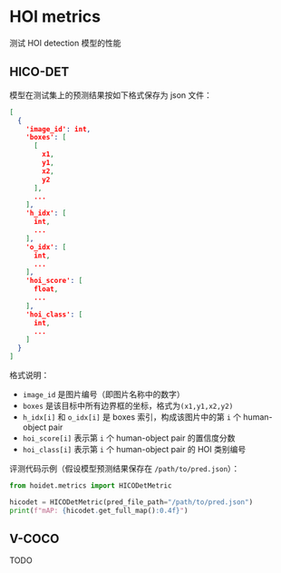 # HOI metrics

测试 HOI detection 模型的性能

## HICO-DET

模型在测试集上的预测结果按如下格式保存为 json 文件：

```json
[
  {
    'image_id': int,
    'boxes': [
      [
        x1,
        y1,
        x2,
        y2
      ],
      ...
    ],
    'h_idx': [
      int,
      ...
    ],
    'o_idx': [
      int,
      ...
    ],
    'hoi_score': [
      float,
      ...
    ],
    'hoi_class': [
      int,
      ...
    ]
  }
]
```

格式说明：

- `image_id` 是图片编号（即图片名称中的数字）
- `boxes` 是该目标中所有边界框的坐标，格式为`(x1,y1,x2,y2)`
- `h_idx[i]` 和 `o_idx[i]` 是 boxes 索引，构成该图片中的第 `i` 个 human-object pair
- `hoi_score[i]` 表示第 `i` 个 human-object pair 的置信度分数
- `hoi_class[i]` 表示第 `i` 个 human-object pair 的 HOI 类别编号

评测代码示例（假设模型预测结果保存在 `/path/to/pred.json`）：

```python
from hoidet.metrics import HICODetMetric

hicodet = HICODetMetric(pred_file_path="/path/to/pred.json")
print(f"mAP: {hicodet.get_full_map():0.4f}")
```

## V-COCO

TODO

